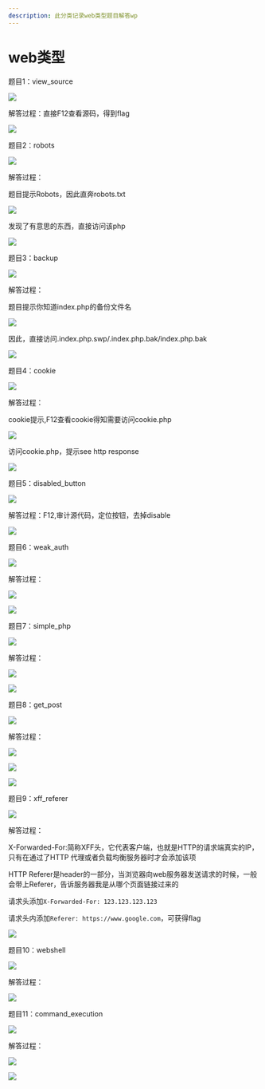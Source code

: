```yaml
---
description: 此分类记录web类型题目解答wp
---
```


# web类型

题目1：view\_source

![](../../.gitbook/assets/image%20%28159%29.png)

解答过程：直接F12查看源码，得到flag

![](../../.gitbook/assets/image%20%28147%29.png)

题目2：robots

![](../../.gitbook/assets/image%20%28146%29.png)

解答过程：

题目提示Robots，因此直奔robots.txt

![](../../.gitbook/assets/image%20%28137%29.png)

发现了有意思的东西，直接访问该php

![](../../.gitbook/assets/image%20%28157%29.png)

题目3：backup

![](../../.gitbook/assets/image%20%28150%29.png)

解答过程：

题目提示你知道index.php的备份文件名

![](../../.gitbook/assets/image%20%28160%29.png)

因此，直接访问.index.php.swp/.index.php.bak/index.php.bak

![](../../.gitbook/assets/image%20%28161%29.png)

题目4：cookie

![](../../.gitbook/assets/image%20%28133%29.png)

解答过程：

cookie提示,F12查看cookie得知需要访问cookie.php

![](../../.gitbook/assets/image%20%28135%29.png)

访问cookie.php，提示see http response

![](../../.gitbook/assets/image%20%28154%29.png)

题目5：disabled\_button

![](../../.gitbook/assets/image%20%28139%29.png)

解答过程：F12,审计源代码，定位按钮，去掉disable

![](../../.gitbook/assets/image%20%28142%29.png)

题目6：weak\_auth

![](../../.gitbook/assets/image%20%28132%29.png)

解答过程：

![](../../.gitbook/assets/image%20%28134%29.png)

![](../../.gitbook/assets/image%20%28143%29.png)

题目7：simple\_php

![](../../.gitbook/assets/image%20%28153%29.png)

解答过程：

![](../../.gitbook/assets/image%20%28158%29.png)

![](../../.gitbook/assets/image%20%28144%29.png)

题目8：get\_post

![](../../.gitbook/assets/image%20%28155%29.png)

解答过程：

![](../../.gitbook/assets/image%20%28148%29.png)

![](../../.gitbook/assets/image%20%28138%29.png)

![](../../.gitbook/assets/image%20%28145%29.png)

题目9：xff\_referer

![](../../.gitbook/assets/image%20%28156%29.png)

解答过程：

X-Forwarded-For:简称XFF头，它代表客户端，也就是HTTP的请求端真实的IP，只有在通过了HTTP 代理或者负载均衡服务器时才会添加该项

HTTP Referer是header的一部分，当浏览器向web服务器发送请求的时候，一般会带上Referer，告诉服务器我是从哪个页面链接过来的

 请求头添加`X-Forwarded-For: 123.123.123.123`

 请求头内添加`Referer: https://www.google.com`，可获得flag

![](../../.gitbook/assets/image%20%28151%29.png)

题目10：webshell

![](../../.gitbook/assets/image%20%28141%29.png)

解答过程：

![](../../.gitbook/assets/image%20%28140%29.png)

题目11：command\_execution

![](../../.gitbook/assets/image%20%28149%29.png)

解答过程：

![](../../.gitbook/assets/image%20%28136%29.png)

![](../../.gitbook/assets/image%20%28152%29.png)



